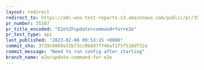 ```yaml
---
layout: redirect
redirect_to: https://a8c-woo-test-reports.s3.amazonaws.com/public/pr/35287/api/index.html
pr_number: 35287
pr_title_encoded: "E2e%2Fupdate+command+for+e2e"
pr_test_type: api
last_published: "2023-02-08 09:53:15 +0000"
commit_sha: 3739c0869a32b73cc0b697f746af1f5f518df32a
commit_message: "Need to run config after starting"
branch_name: e2e/update-command-for-e2e
---
```

